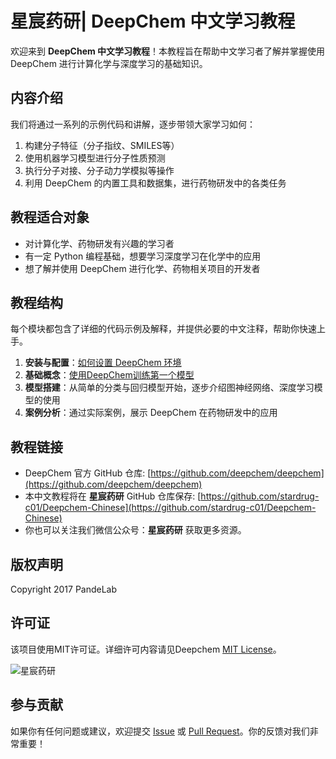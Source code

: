 # 星宸药研| DeepChem 中文学习教程

欢迎来到 **DeepChem 中文学习教程**！本教程旨在帮助中文学习者了解并掌握使用 DeepChem 进行计算化学与深度学习的基础知识。

## 内容介绍

我们将通过一系列的示例代码和讲解，逐步带领大家学习如何：
1. 构建分子特征（分子指纹、SMILES等）
2. 使用机器学习模型进行分子性质预测
3. 执行分子对接、分子动力学模拟等操作
4. 利用 DeepChem 的内置工具和数据集，进行药物研发中的各类任务

## 教程适合对象

- 对计算化学、药物研发有兴趣的学习者
- 有一定 Python 编程基础，想要学习深度学习在化学中的应用
- 想了解并使用 DeepChem 进行化学、药物相关项目的开发者

## 教程结构

每个模块都包含了详细的代码示例及解释，并提供必要的中文注释，帮助你快速上手。

1. **安装与配置**：[如何设置 DeepChem 环境](https://mp.weixin.qq.com/s/dDyKw7LFTtFKJyyHt54xmw)
2. **基础概念**：[使用DeepChem训练第一个模型]()
3. **模型搭建**：从简单的分类与回归模型开始，逐步介绍图神经网络、深度学习模型的使用
4. **案例分析**：通过实际案例，展示 DeepChem 在药物研发中的应用

## 教程链接

- DeepChem 官方 GitHub 仓库: [https://github.com/deepchem/deepchem](https://github.com/deepchem/deepchem)
- 本中文教程将在 **星宸药研** GitHub 仓库保存: [https://github.com/stardrug-c01/Deepchem-Chinese](https://github.com/stardrug-c01/Deepchem-Chinese)
- 你也可以关注我们微信公众号：**星宸药研** 获取更多资源。

## 版权声明
Copyright 2017 PandeLab
## 许可证
该项目使用MIT许可证。详细许可内容请见Deepchem [MIT License](https://github.com/deepchem/deepchem/blob/master/LICENSE)。



![星宸药研](./星宸药研.png)

## 参与贡献

如果你有任何问题或建议，欢迎提交 [Issue](https://github.com/stardrug-c01/Deepchem-Chinese/issues) 或 [Pull Request](https://github.com/stardrug-c01/Deepchem-Chinese/pulls)。你的反馈对我们非常重要！

